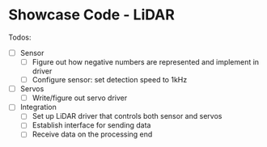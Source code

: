 # Showcase Code - LiDAR

Todos:

* [ ] Sensor
  * [ ] Figure out how negative numbers are represented and implement in driver
  * [ ] Configure sensor: set detection speed to 1kHz
* [ ] Servos
  * [ ] Write/figure out servo driver
* [ ] Integration
  * [ ] Set up LiDAR driver that controls both sensor and servos
  * [ ] Establish interface for sending data
  * [ ] Receive data on the processing end
